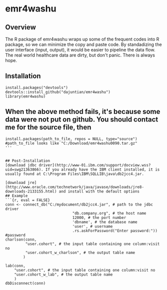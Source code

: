 # emr4washu

## Overview
The R package of emr4washu wraps up some of the frequent codes into R package, so we can minimize the copy and paste code. By standadizing the user interface (input, output), it would be easier to pipeline the data flow. The real world healthcare data are dirty, but don't panic. There is always hope.

## Installation
```{r, eval = FALSE}
install.packages("devtools")
devtools::install_github("dajuntian/emr4washu")
library(emr4washu)
```
## When the above method fails, it's because some data were not put on github. You should contact me for the source file, then
```{r, eval = FALSE}
install.packages(path_to_file, repos = NULL, type="source") #path_to_file looks like "C:/Download/emr4washu0090.tar.gz"
'''


## Post-Installation
[download jdbc driver](http://www-01.ibm.com/support/docview.wss?uid=swg21363866). If you already have the IBM client installed, it is usually found at C:\Program Files\IBM\SQLLIB\java\db2jcc4.jar.

[download jre](http://www.oracle.com/technetwork/java/javase/downloads/jre8-downloads-2133155.html) and install with the default options
## Example
```{r, eval = FALSE}
conn <- connect_db("C:/mydocument/db2jcc4.jar", # path to the jdbc driver
                              "db.company.org", # the host name
                              12000, # the port number
                              'dbname', # the database name  
                              'user', # username
                              .rs.askForPassword("Enter password:")) #password
charlson(conn, 
         "user.cohort", # the input table containing one column:visit no
         "user.cohort_w_charlson", # the output table name
        ) 
        
lab(conn, 
    "user.cohort", # the input table containing one column:visit no
    "user.cohort_w_lab", # the output table name
    )
dbDisconnect(conn)
```
